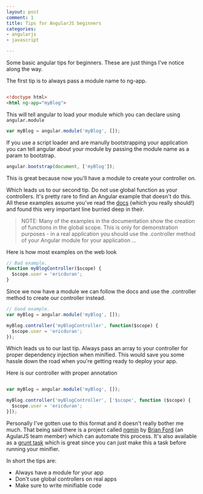 ```yaml
---
layout: post
comment: 1
title: Tips for AngularJS beginners
categories:
- angularjs
- javascript

---
```


Some basic angular tips for beginners. These are just things I've notice along the way.

The first tip is to always pass a module name to ng-app.

```html

<!doctype html>
<html ng-app="myBlog">

````

This will tell angular to load your module which you can declare using ```angular.module```

```js
var myBlog = angular.module('myBlog', []);
```

If you use a script loader and are manully bootstrapping your application you can
tell angular about your module by passing the module name as a param to bootstrap.

```js
angular.bootstrap(document, ['myBlog']);
```

This is great because now you'll have a module to create your controller on.


Which leads us to our second tip. Do not use global function as your controllers.
It's pretty rare to find an Angular example that doesn't do this. All these examples
assume you've read the [docs](http://docs.angularjs.org/guide/dev_guide.mvc.understanding_controller)
(which you really should!) and found this very important line burried deep in their.

>
>NOTE: Many of the examples in the documentation show the creation of functions in the
>global scope. This is only for demonstration purposes - in a real application you
>should use the .controller method of your Angular module for your application ...
>

Here is how most examples on the web look

```js
// Bad example.
function myBlogController($scope) {
  $scope.user = 'ericduran';
}
```

Since we now have a module we can follow the docs and use the .controller method to
create our controller instead.

```js
// Good example.
var myBlog = angular.module('myBlog', []);

myBlog.controller('myBlogController', function($scope) {
  $scope.user = 'ericduran';
});

```

Which leads us to our last tip. Always pass an array to your controller for proper dependency injection when minified.
This would save you some hassle down the road when you're getting ready to deploy your app.

Here is our controller with proper annotation

```js

var myBlog = angular.module('myBlog', []);

myBlog.controller('myBlogController', ['$scope', function ($scope) {
  $scope.user = 'ericduran';
}]);

```

Personally I've gotten use to this format and it doesn't really bother me much. That being said there is a project
called [ngmin](https://github.com/btford/ngmin) by [Brian Ford](https://github.com/btford) (an AgularJS team member)
which can automate this process. It's also available as a [grunt task](https://github.com/btford/grunt-ngmin) which
is great since you can just make this a task before running your minifier.


In short the tips are:

 * Always have a module for your app
 * Don't use global controllers on real apps
 * Make sure to write minifiable code

